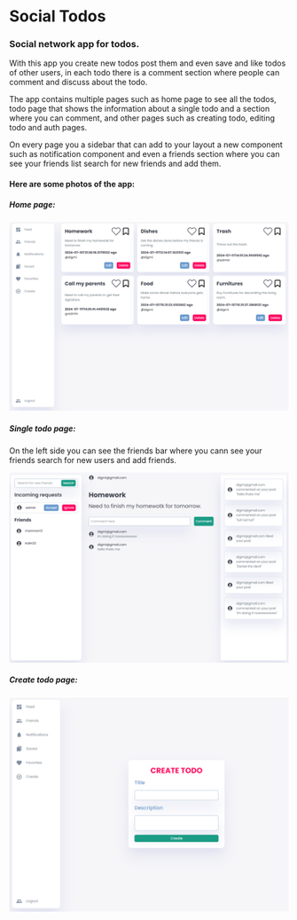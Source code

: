 # Social Todos

### Social network app for todos.

With this app you create new todos post them and even save and like todos of other users, in each todo
there is a comment section where people can comment and discuss about the todo.

The app contains multiple pages such as home page to see all the todos, todo page that shows the information about
a single todo and a section where you can comment, and other pages such as creating todo, editing todo and auth pages.

On every page you a sidebar that can add to your layout a new component such as notification component and even a friends section
where you can see your friends list search for new friends and add them.

#### Here are some photos of the app:

##### Home page:

![1721214953577](image/README/1721214953577.png)

##### Single todo page:

On the left side you can see the friends bar where you cann see your friends search for new users and add friends.

![1721214975353](image/README/1721214975353.png)

##### Create todo page:

![1721215040301](image/README/1721215040301.png)
